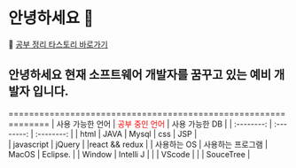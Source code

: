# 안녕하세요 👋


🔖 [공부 정리 타스토리 바로가기](https://duridan-program.tistory.com/)


## 안녕하세요 현재 소프트웨어 개발자를 꿈꾸고 있는 예비 개발자 입니다.

============================================================== 
|  사용 가능한 언어  |  <span style="color:red">공부 중인 언어</span>  | 사용 가능한 DB  |
| :--------:     |    :--------: |  :--------:  |
| html           |     JAVA      |    Mysql
| css            |     JSP       |    
| javascript     |     jQuery    |
|react && redux  |
|   사용하는 OS    |  사용하는 프로그램
| MacOS          |  Eclipse.     |
| Window         |  Intelli J    |
|                |  VScode       |
|                |  SouceTree    | 







